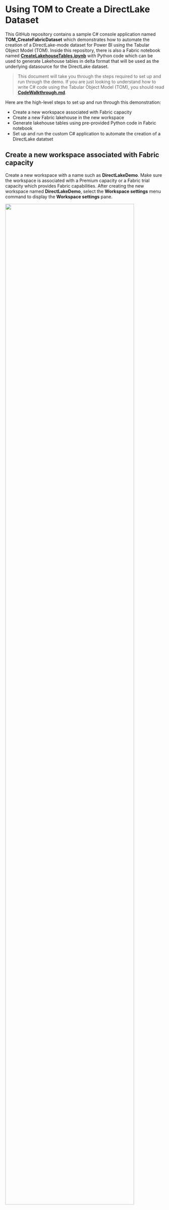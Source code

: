 # Using TOM to Create a DirectLake Dataset

This GitHub repository contains a sample C# console application named
**TOM_CreateFabricDataset** which demonstrates how to automate the
creation of a DirectLake-mode dataset for Power BI using the Tabular
Object Model (TOM). Inside this repository, there is also a Fabric
notebook named **[CreateLakehouseTables.ipynb](CreateLakehouseTables.ipynb)** with Python code which
can be used to generate Lakehouse tables in delta format that will be
used as the underlying datasource for the DirectLake dataset.

> This document will take you through the steps required to set up and run through the demo. If you are just looking to understand how to write C# code using the Tabular Object Model (TOM), you should read **[CodeWalkthrough.md](CodeWalkthrough.md)**.

Here are the high-level steps to set up and run through this demonstration:
- Create a new workspace associated with Fabric capacity
- Create a new Fabric lakehouse in the new workspace
- Generate lakehouse tables using pre-provided Python code in Fabric notebook
- Set up and run the custom C# application to automate the creation of a DirectLake datatset

## Create a new workspace associated with Fabric capacity

Create a new workspace with a name such as **DirectLakeDemo**. Make sure
the workspace is associated with a Premium capacity or a Fabric trial
capacity which provides Fabric capabilities. After creating the new
workspace named **DirectLakeDemo**, select the **Workspace settings**
menu command to display the **Workspace settings** pane.

<img src="./images/media/image1.png" style="width:90%" />

In **Workspace settings**, select the **Premium** tab in the left
navigation and scroll down to locate the **Workspace connection**
setting. Click the **Copy** button to copy the **Workspace connection**
value to the Windows clipboard.

<img src="./images/media/image2.png" style="width:80%" />

As you can see, the **Workspace connection** string starts with `powerbi://` and ends with the workspace name.

`powerbi://api.powerbi.com/v1.0/myorg/DirectLakeDemo`

Create a new text file using Notepad.exe to save configuration data you
will need later when configuring the C# console application. Copy the
**Workspace connection** string into the text file as shown in the
following screenshot.

<img src="./images/media/image3.png" style="width:70%"  />

## Create a new Fabric lakehouse in the new workspace

Inside the new workspace, it is time to create a new lakehouse named
**SalesDataLakehouse**. Start by dropping down the **+ New** menu button
and select **More options**.

<img src="./images/media/image4.png"  style="width:40%"  />

On the **New** page select **Lakehouse (Preview)** from **Data Engineering** section.

<img src="./images/media/image5.png"  style="width:80%" />

When prompted, enter a name of **SalesDataLakehouse** for the new
Lakehouse and click **Create**.

<img src="./images/media/image6.png"  style="width:40%" />

Once you have created the lakehouse, you will notice a message
indicating a SQL Endpoint is being created.

<img src="./images/media/image7.png" style="width:90%"  />

Navigate back to the main page for the **DirectLakeDemo** workspace. In
the list of workspace items, you should see a new item for the new **SQL
endpoint** in addition to the item for the Lakehouse. Both the Lakehouse
and the SQL endpoint have the same name which is **SalesDataLakehouse**.
Drop down the context menu for the SQL endpoint named
**SalesDataLakehouse**.

<img src="./images/media/image8.png"  style="width:50%" />

Select the **Copy SQL connection string** menu command from the context
menu of the SQL endpoint.

<img src="./images/media/image9.png"  style="width:45%" />

In the **Copy SQL connection string** dialog, click **Copy** to copy the
connection string value to the Windows clipboard.

<img src="./images/media/image10.png"  style="width:40%" />

The connection string starts with a unique value and end with
**`.datawarehouse.pbidedicated.windows.net`**.

**`5lcsgl3vll3edero2m4sge7gdu-nya26urqtgsejoagwutwdoogl4.datawarehouse.pbidedicated.windows.net`**

Copy the values for the SQL endpoint and the name of the Lakehouse into
the text file with configuration values as shown in the following
screenshot.

<img src="./images/media/image11.png"  style="width:90%"  />

Save the text file with these use these configuration values for later
use when setting up the C# console application.

## Create lakehouse tables using a pre-provided Fabric notebook

Start by downloading all the sources files from this GitHub repository
as a single ZIP archive named **TOM_CreateFabricDataset.zip**. You can
download the ZIP archive by clicking [**this
link**](https://github.com/PowerBiDevCamp/TOM_CreateFabricDataset/archive/refs/heads/main.zip).

Once you have downloaded the ZIP archive named
**TOM_CreateFabricDataset.zip**, extract the files from inside into a
local folder on your machine. The screenshot below shows what the folder
should look like with the extracted files. The first file you will use
is a Fabric notebook with Python code named
**CreateLakehouseTables.ipynb**.

<img src="./images/media/image12.png"  style="width:70%" />

Return to the browser and navigate to the main page of the
**DirectLakeDemo** workspace. Locate and click on the ***Fabric
Experience Switcher*** menu on the bottom right of the main workspace
page.

<img src="./images/media/image13.png"  style="width:65%"  />

Select **Data Engineering** from the ***Fabric Experience Switcher***
menu.

<img src="./images/media/image14.png"  style="width:30%"  />

Once you switch to the **Data Engineering** experience, locate and click
on the **Import notebook** button.

<img src="./images/media/image15.png"  style="width:80%" />

Upload Python notebook named **CreateLakehouseTables.ipynb**. After the
notebook has been imported, you should be able to see an item for it on
main workspace page. Click on **CreateLakehouseTables.ipynb** to open
this Fabric notebook in the browser.

<img src="./images/media/image16.png"  style="width:70%" />

### Associate the Fabric notebook with the lakehouse named **SalesDataLakehouse**

Once the notebook opens, you should be able to verify that it is not yet
associated with a lakehouse. Click the **Add** button in the
**Lakehouses** pane.

<img src="./images/media/image17.png" style="width:70%" />

In the **Add lakehouse** dialog, select **Existing lakehouse** and click **Add**.

<img src="./images/media/image18.png" style="width:35%" />

Select the lakehouse you created earlier named **SalesDataLakehouse**
and click **Add**.

<img src="./images/media/image19.png"  style="width:75%" />

Once you have associated the notebook with the lakehouse named
**SalesDataLakehouse**, you should see the **Tables** folder and the
**Files** folder in the **Lakehouses** pane which are both initially
empty.

<img src="./images/media/image20.png"  style="width:40%" />

### Copy CSV files from this repository into the file system of your Fabric Lakehouse

Now you will execute the Python code from this workbook to populate the
lakehouse with data. You will execute the Python code in each of the
notebook’s cell one by one from top to bottom. You will begin by
executing Python code to copy four CSV files from this GitHub repository
into file system of the lakehouse.

Examine the following Python code in the top notebook cell which copies CSV files to the lakehouse file system.

``` python
import requests

csv_base_url = "https://github.com/PowerBiDevCamp/Python-In-Fabric-Notebooks/raw/main/ProductSalesData/"

csv_files = { "Customers.csv", "Products.csv", "Invoices.csv", "InvoiceDetails.csv" }

folder_path = "Files/landing_zone_sales/"

for csv_file in csv_files:
    csv_file_path = csv_base_url + csv_file
    with requests.get(csv_file_path) as response:
        csv_content = response.content.decode('utf-8-sig')
        mssparkutils.fs.put(folder_path + csv_file, csv_content, True)
        print(csv_file + " copied to Lakehouse file in OneLake")
```

Execute the code in the top notebook cell by clicking the **Execute**
button located on top just to the left of the cell.

<img src="./images/media/image21.png" style="width:97%" />

The first time you execute Python code from a Fabric notebook, it
typically takes 10-20 seconds to start up and initialize the Spark pool
which is used to process notebook code execution requests. When the
Python code completes its execution, you'll see a message for each
of the CSV files as they're copied into the lakehouse file system.

<img src="./images/media/image22.png"  style="width:97%" />

In the **Lakehouses** pane on the left, drop down the context menu for the **Files** folder.

<img src="./images/media/image23.png" style="width:30%" />

Select the **Refresh** command from the context menu of the **Files** folder.

<img src="./images/media/image24.png" style="width:35%" />

After the refresh operation completes, you should see a new child folder
inside the **Files** folder named **landing_zone_sales**. If you select
the **landing_zone_sales** folder in the left pane, you should be able
to see four new CSV files named **Customers.csv**,
**InvoiceDetails.csv**, **Invoices.csv** and **Products.csv** on the
right.

<img src="./images/media/image25.png" style="width:50%" />

> At this point, you have now copied the CSV files with the raw data into
the lakehouse file system. Now you will use Spark to load this data into
memory as DataFrames where the data can be manipulated and saved as
lakehouse tables.

### Execute code in notebook to load CSV files into Spark DataFrames for the bronze layer

Examine the following Python code from the second cell in the notebook
which loads product data from **Products.csv** into a Spark DataFrame
and then displays the DataFrame schema and rows of data.

``` python
from pyspark.sql.types import StructType, StructField, StringType, LongType, FloatType

# create schema for Spark DataFrame using  StructType and StructField 
schema_products = StructType([
    StructField("ProductId", LongType() ),
    StructField("Product", StringType() ),
    StructField("Category", StringType() )
])

# use schema to load CSV data into new DataFrame
df_products = (
    spark.read.format("csv")
         .option("header","true")
         .schema(schema_products)
         .load("Files/landing_zone_sales/Products.csv")
)

df_products.printSchema()
df_products.show()
```

Execute the code in the second cell to load product data into a Spark
DataFrame. After the code completes, you should see output which
displays the DataFrame schema and 10 rows of product data.

<img src="./images/media/image26.png"  style="width:40%"   />

Examine the Python code from the third cell in the notebook which loads
customer data from **Customers.csv** into a Spark DataFrame and then
displays the DataFrame schema and samples rows of data.

``` python
from pyspark.sql.types import StructType, StructField, StringType, LongType, FloatType, DateType

# creating a Spark DataFrame using schema defined with StructType and StructField 
schema_customers = StructType([
    StructField("CustomerId", LongType() ),
    StructField("FirstName", StringType() ),
    StructField("LastName", StringType() ),
    StructField("Country", StringType() ),
    StructField("City", StringType() ),
    StructField("DOB", DateType() ),
])

df_customers = (
    spark.read.format("csv")
         .option("header","true")
         .schema(schema_customers)
         .option("dateFormat", "M/d/yyyy")
         .option("inferSchema", "true")
         .load("Files/landing_zone_sales/Customers.csv")
)

df_customers.printSchema()
df_customers.show()
```
Execute the Python code in this cell to load customer data into a Spark DataFrame. After the
code completes, you should see output which displays the DataFrame schema
and displays the top 20 rows of data.

<img src="./images/media/image27.png"  style="width:60%"   />

Examine the Python code in the next cell which loads customer data from
**Invoices.csv** into a Spark DataFrame and then displays the DataFrame
schema and samples rows of data.

``` python
from pyspark.sql.types import StructType, StructField, StringType, LongType, FloatType, DateType

# creating a Spark DataFrame using schema defined using StructType and StructField 
schema_invoices = StructType([
    StructField("InvoiceId", LongType() ),
    StructField("Date", DateType() ),
    StructField("TotalSalesAmount", FloatType() ),
    StructField("CustomerId", LongType() )
])

df_invoices = (
    spark.read.format("csv")
         .option("header","true")
         .schema(schema_invoices)
         .option("dateFormat", "MM/dd/yyyy")
         .option("inferSchema", "true") 
         .load("Files/landing_zone_sales/Invoices.csv")
)

df_invoices.printSchema()
df_invoices.show()
```

Execute the code to load invoice data into a Spark DataFrame. After the
code completes, you should see output which displays the DataFrame schema
and displays the top 20 rows of data.

<img src="./images/media/image28.png"   style="width:45%"   />

Examine the Python code in the next cell which loads customer data from
**InvoiceDetails.csv** into a Spark DataFrame and then displays the
DataFrame schema and samples rows of data.

``` python
from pyspark.sql.types import StructType, StructField, StringType, LongType, FloatType, DateType

# creating a Spark DataFrame using schema defined using StructType and StructField 
schema_invoice_details = StructType([
    StructField("Id", LongType() ),
    StructField("Quantity", LongType() ),
    StructField("SalesAmount", FloatType() ),
    StructField("InvoiceId", LongType() ),
    StructField("ProductId", LongType() )
])

df_invoice_details = (
    spark.read.format("csv")
         .option("header","true")
         .schema(schema_invoice_details)
         .option("dateFormat", "MM/dd/yyyy")
         .option("inferSchema", "true") 
         .load("Files/landing_zone_sales/InvoiceDetails.csv")
)

df_invoice_details.printSchema()
df_invoice_details.show()
```

Execute the code to load invoice detail data into a Spark DataFrame.
After the code completes, you should see output which displays the
DataFrame schema and displays the top 20 rows of data.

<img src="./images/media/image29.png"   style="width:45%"   />

> At this point you have created four DataFrames. However, you have only loaded data
into memory. Nothing has been persisted. Now it’s time to actually
persist your work by saving each of the four DataFrames to lakehouse
tables using the delta format.

### Execute code to save the four DataFrames as delta tables in the lakehouse

Execute the code in the next cell which saves all four DataFrames as lakehouse tables in the delta format.

``` python
# save all bronze layer tables
df_products.write.mode("overwrite").format("delta").save(f"Tables/bronze_products")
df_customers.write.mode("overwrite").format("delta").save(f"Tables/bronze_customers")
df_invoices.write.mode("overwrite").format("delta").save(f"Tables/bronze_invoices")
df_invoice_details.write.mode("overwrite").format("delta").save(f"Tables/bronze_invoice_details")

```
Once the code which creates the lakehouse tables completes, click the **Refresh** context menu of the **Tables** folder.

<img src="./images/media/image30.png"  style="width:30%" />

Once the refresh operation completes, you should be able to see four
tables created for the Bronze layer.

<img src="./images/media/image31.png"   style="width:30%" />

> At this point, you have created delta tables for the bronze layer which
represents the raw data without any data cleansing or manipulation. In
the next step, you will perform transformations on the data in the
bronze layer tables to create the silver layer tables.

### Reshape and Transform Data in Bronze Layer Tables to Create Silver Layer Tables

Move to the next cell in the notebook which contains the following code
to load the table named **bronze_products** and then saves the data to a
second delta table named **products**. Note this Python code is simple
in that it does not perform any transformations. However, it shows the
basic pattern of loading a table into a DataFrame and then saving itback as
a delta table with another name.

``` python
# create silver layer products table
df_silver_products = spark.read.format("delta").load("Tables/bronze_products")
df_silver_products.write.mode("overwrite").format("delta").save(f"Tables/products")
df_silver_products.printSchema()
df_silver_products.show()
```

Execute the code to create the **products** table. After the code
completes, you should see output which display the DataFrame schema and
displays the top 20 rows of data from the **products** table.

<img src="./images/media/image32.png"  style="width:40%" />

Move to the next cell which contains the following code to load the
table named **bronze_customers** and then saves it to a second delta
table named **customers**. This code written to create the **customers**
table is a bit more involved because it creates two new columns named
**Customer** and **Age** and it drops two columns named **FirstName**
and **LastName**.

``` python
# create silver layer customers table
from pyspark.sql.functions import concat_ws, floor, datediff, current_date, col

df_silver_customers = (
    spark.read.format("delta").load("Tables/bronze_customers")
            .withColumn("Customer", concat_ws(' ', col('FirstName'), col('LastName')) )
            .withColumn("Age",( floor( datediff( current_date(), col("DOB") )/365.25) ))   
            .drop('FirstName', 'LastName')
)

df_silver_customers.write.mode("overwrite").format("delta").save(f"Tables/customers")

df_silver_customers.printSchema()
df_silver_customers.show()
```

Execute the code to create the **customers** table. After the code
completes, you should see output which display the DataFrame schema and
displays the top 20 rows of data from the **customers** table.

<img src="./images/media/image33.png"  style="width:60%" />

Move to the next cell which contains the following code to create the
**sales** table. This code merges data from the **bronze_invoices**
table and the **bronze_invoice_details** table into a single DataFrame.
This code performs several other transformations including renaming a
column, generating an integer-based **DateKey** column, dropping
unneeded columns and rearranging the order of columns.

``` python
# create silver layer sales table
from pyspark.sql.functions import col, desc, concat, lit, floor, datediff
from pyspark.sql.functions import date_format, to_date, current_date, year, month, dayofmonth

df_bronze_invoices = spark.read.format("delta").load("Tables/bronze_invoices")
df_bronze_invoice_details = spark.read.format("delta").load("Tables/bronze_invoice_details")

df_silver_sales = (
    df_bronze_invoice_details
            .join(df_bronze_invoices, 
                  df_bronze_invoice_details['InvoiceId'] == df_bronze_invoices['InvoiceId'])
            .withColumnRenamed('SalesAmount', 'Sales')
            .withColumn("DateKey", (year(col('Date'))*10000) + 
                                   (month(col('Date'))*100) + 
                                   (dayofmonth(col('Date')))   )
            .drop('InvoiceId', 'TotalSalesAmount', 'InvoiceId', 'Id')
            .select('Date', "DateKey", "CustomerId", "ProductId", "Sales", "Quantity")
)

df_silver_sales.write.mode("overwrite").format("delta").save(f"Tables/sales")

df_silver_sales.printSchema()
df_silver_sales.show()
```

Execute the code to create the **sales** table. After the code
completes, you should see output which display the DataFrame schema and
displays the top 20 rows of data from the **sales** table.

<img src="./images/media/image34.png" style="width:55%" />

Move down to the last cell in the notebook which generates the
**calendar** table used for time-based analysis. If you examine the
code, you can see it uses the first and last dates from the **Date**
column of the **sales** table to determine where to start and to end the
**calendar** table.

``` python
# create silver layer calendar table 
import pandas as pd
from datetime import datetime, timedelta, date
import os

from pyspark.sql.functions import to_date, year, month, dayofmonth, quarter, dayofweek

first_sales_date = df_silver_sales.agg({"Date": "min"}).collect()[0][0]
last_sales_date = df_silver_sales.agg({"Date": "max"}).collect()[0][0]

start_date = date(first_sales_date.year, 1, 1)
end_date = date(last_sales_date.year, 12, 31)

os.environ["PYARROW_IGNORE_TIMEZONE"] = "1"
df_calendar_ps = pd.date_range(start_date, end_date, freq='D').to_frame()

df_calendar_spark = (
     spark.createDataFrame(df_calendar_ps)
       .withColumnRenamed("0", "timestamp")
       .withColumn("Date", to_date(col('timestamp')))
       .withColumn("DateKey", (year(col('timestamp'))*10000) + 
                              (month(col('timestamp'))*100) + 
                              (dayofmonth(col('timestamp')))   )
       .withColumn("Year", year(col('timestamp'))  )
       .withColumn("Quarter", date_format(col('timestamp'),"yyyy-QQ")  )
       .withColumn("Month", date_format(col('timestamp'),'yyyy-MM')  )
       .withColumn("Day", dayofmonth(col('timestamp'))  )
       .withColumn("MonthInYear", date_format(col('timestamp'),'MMMM')  )
       .withColumn("MonthInYearSort", month(col('timestamp'))  )
       .withColumn("DayOfWeek", date_format(col('timestamp'),'EEEE')  )
       .withColumn("DayOfWeekSort", dayofweek(col('timestamp')))
       .drop('timestamp')
)

df_calendar_spark.write.mode("overwrite").format("delta").save(f"Tables/calendar")
df_calendar_spark.printSchema()
df_calendar_spark.show()
```

Execute the code to create the **calendar** table. After the code
completes, you should see output which display the DataFrame schema and
displays the top 20 rows of data from the **calendar** table.

<img src="./images/media/image35.png" style="width:70%" />

Now refresh the **Tables** folder in the **Lakehouses** pane. You should
now see the four delta tables named **calendar**, **customers**, **products** and
**sales. There are the delta tables that will be used to create the
DirectLake-mode dataset.

<img src="./images/media/image36.png" style="width:34%" />

### Inspect the tables that have been created in the lakehouse

Navigate to the main page of the **DirectLakeDemo** workspace and then
click on the workspace item for the lakehouse named
**SalesDataLakehouse**.

<img src="./images/media/image37.png" style="width:70%" />

Now you can see and inspect the tables in the lakehouse. Start by
clicking on the **products** table to see its contents.

<img src="./images/media/image38.png"  style="width:70%" />

Inspect the data in the **customers** table.

<img src="./images/media/image39.png"  style="width:70%" />

Inspect the data in the **sales** table.

<img src="./images/media/image40.png"  style="width:80%" />

Inspect the data in the **sales** table.

<img src="./images/media/image41.png"  style="width:90%" />

> Now all Lakehouse tables have been created and you can move on to the
next step where you create the DirectLake dataset using the custom
application with C# code.

## Run the C# application to create DirectLake dataset using TOM

> In case you have not heard, Microsoft recently renamed ***Azure Active
Directory*** to ***Microsoft Entra ID***. In the past, you would uses
the Azure AD portal to create an Azure application which can be used to
call Microsoft APIs such as the Tabular Object Model. Now, you will use
the **Microsoft Entra admin center** to create a new application for the
C# console application.

In order to set up the C# console application, you must first create a
new application. Start by navigating to **Microsoft Entra admin center**
at the following URL.

 - **[<https://entra.microsoft.com/>](<https://entra.microsoft.com/>)**

On the home page of the **Microsoft Entra admin center**, drop down the
**Applications** section in the left navigation and click the **App
registrations** link.

<img src="./images/media/image42.png"  style="width:97%" />

On the **App registrations** page, click **New registration**.

<img src="./images/media/image43.png" style="width:70%" />

Give the new application a name such as **Create DirectLake Dataset Demo
App** and leave the Supported account types setting with the default
selection of **Accounts in this organizational directory only**.

<img src="./images/media/image44.png"  style="width:80%" />

Move down to the **Redirect URI** section. Select **Public
client/native** application in the drop down menu and enter a redirect
URI of **http://localhost**. Make sure to create the URL with **http** and
not **https**.

<img src="./images/media/image45.png"  style="width:95%" />

Click **Register** to create the new application.

<img src="./images/media/image46.png"  style="width:50%" />

Now that you have created the application, you need to record
Application ID for use in C# console application. Copy the **Application
ID** from the application summary page in the Microsoft Entra admin
center.

<img src="./images/media/image47.png"  style="width:97%" />

Add the Application ID and Redirect URI of <http://localhost> into the
text file with configuration data.

<img src="./images/media/image48.png"  style="width:70%" />

> Now you have all the configuration data you need to set up and run the
C# console application to create the DirectLake-mode dataset.

### Open C# console application project in Visual Studio 2022

In an earlier step you extracted all the files from this repository into
a local folder. If you examine the files in this folder, you will see a
Visual Studio solution file named **TOM_CreateFabricDataset.sln**.

<img src="./images/media/image49.png"  style="width:60%" />

Double-click on **TOM_CreateFabricDataset.sln** to open the project in
Visual Studio 2022. You should see the project structure as shown in the
following screenshot.

<img src="./images/media/image50.png"  style="width:30%" />

Open the C# file named **AppSettings.cs** so you can update
configuration values used by the application.

<img src="./images/media/image51.png"  style="width:36%" />

You can see **AppSettings.cs** has several constants for configuration
values that you need to update before running the application.

<img src="./images/media/image52.png"  style="width:82%" />

Update **AppSettings.cs** by adding configuration values for
**WorkspaceConnection**, **SQLEndpoint**, **TargetLakehouseName**,
**ApplicationID**. You should also endure that **RedirectUrl** is
correctly set to **http://localhost**.

<img src="./images/media/image53.png" style="width:97%" />

> You can optionally update **AppSettings.cs** with your **UserId** and
**UserPassword** if you want to avoid an interactive login each time you run
the application. If you leave these values blank, you will be promoted
to login each time you run the application.

Save your changes to **AppSettings.cs**. You are now ready to run the
application.

### Run the application to create the DirectLake-mode Dataset

Run the application in debug mode by pressing **{F5}** or selecting **Debug \> Start Debugging**.

<img src="./images/media/image54.png"  style="width:75%" />

When the application starts, you will be promoted to login. Log in using
the same user account you have been using throughout this demo.

<img src="./images/media/image55.png" style="width:30%" />

After successfully logging in, wait until the program completes. It
might take as long as 20-30 seconds.

<img src="./images/media/image56.png" style="width:97%" />>

The application should run and complete without any errors. When the
application completes, navigate to the home page of the
**DirectLakeDemo** workspace and refresh the workspace page with the list of items. Verify that you can see new dataset
named **DirectLake Sales Model**. Click on the named **DirectLake Sales
Model** item to navigate to its details page.

<img src="./images/media/image57.png"  style="width:60%" />

On the **Details for DirectLake Sales Model** page, click **+ Create a
report** to drop down this menu.

<img src="./images/media/image58.png"  style="width:90%" />

Select **Start from scratch** to create a new report so you can test out
the new dataset.

<img src="./images/media/image59.png"  style="width:25%" />

You should now be able to build a report using this DirectLake-mode
dataset.

<img src="./images/media/image60.png"  style="width:95%" />

Examine the **Sales** table which contains three measures.

<img src="./images/media/image61.png"  style="width:40%" />

Examine the **Customer** table which contains several columns and a
dimensional hierarchy.

<img src="./images/media/image62.png" style="width:30%" />

Examine the **Products** table which contains several columns and a
dimensional hierarchy.

<img src="./images/media/image63.png" style="width:30%" />

Examine the **Calendar** table which contains several columns and a
dimensional hierarchy.

<img src="./images/media/image64.png" style="width:30%" />

>You have now generated a DirectLake-mode dataset which can be used to
create Power BI reports. This is the end of the demonstration. 
Designing a report that looks good is left as an exercise for the reader.

>While this document examined the steps required to set up and run  the demo, it did not really explain how the C# code created a Direct-mode dataset using the Tabular Object Model. If you want to understand how to write C# code to create a Direct-mode dataset, you should read **[CodeWalkthrough.md](CodeWalkthrough.md)**.
